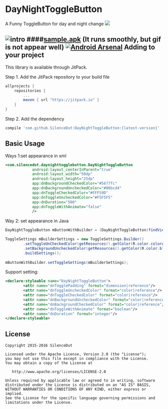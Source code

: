 # DayNightToggleButton

A Funny ToggleButton for day and night change
[![](https://jitpack.io/v/SilenceDut/DayNightToggleButton.svg)](https://jitpack.io/#SilenceDut/DayNightToggleButton)

![intro](media/day_night_toggle_button.gif)
####[sample.apk](https://github.com/SilenceDut/DayNightToggleButton/blob/master/apk/day_night_togglebutton.apk?raw=true) 
(It runs smoothly, but gif is not appear well)
[![Android Arsenal](https://img.shields.io/badge/Android%20Arsenal-DayNightToggleButton-green.svg?style=true)](https://android-arsenal.com/details/1/4053)
Adding to your project
----------------------
This library is available through JitPack.

Step 1. Add the JitPack repository to your build file

```groovy
allprojects {
    repositories {
        ...
        maven { url "https://jitpack.io" }
    }
}
```

Step 2. Add the dependency

```groovy
compile 'com.github.SilenceDut:DayNightToggleButton:{latest-version}'
```

Basic Usage
-------------------
 Ways 1:set appearance in xml 

```xml
<com.silencedut.daynighttogglebutton.DayNightToggleButton
            android:layout_centerInParent="true"
            android:layout_width="50dp"
            android:layout_height="25dp"
            app:dnBackgroundCheckedColor="#5677fc"
            app:dnBackgroundUncheckedColor="#00bcd4"
            app:dnToggleCheckedColor="#FFF59D"
            app:dnToggleUncheckedColor="#F5F5F5"
            app:dnDuration="500"
            app:dnToggleWithAnimate="false"
            />
```

Way 2: set appearance in Java  

```java
DayNightToggleButton mButtonWithBuilder = (DayNightToggleButton)findViewById(R.id.day_night_with_builder);

ToggleSettings mBuilderSettings = new ToggleSettings.Builder()
        .setToggleUnCheckedColor(getResources().getColor(R.color.colorAccent))
        .setBackgroundUncheckedColor(getResources().getColor(R.color.blue500))
        .buildSettings();
        
mButtonWithBuilder.setToggleSettings(mBuilderSettings);
```

Support setting:
```xml
<declare-styleable name="DayNightToggleButton">
        <attr name="dnTogglePadding" format="dimension|reference"/>
        <attr name="dnToggleUncheckedColor" format="color|reference"/>
        <attr name="dnToggleCheckedColor" format="color|reference"/>
        <attr name="dnBackgroundUncheckedColor" format="color|reference"/>
        <attr name="dnBackgroundCheckedColor" format="color|reference"/>
        <attr name="dnToggleWithAnimate" format="boolean"/>
        <attr name="dnDuration" format="integer"/>
</declare-styleable>

```

License
-------

    Copyright 2015-2016 SilenceDut

    Licensed under the Apache License, Version 2.0 (the "License");
    you may not use this file except in compliance with the License.
    You may obtain a copy of the License at

       http://www.apache.org/licenses/LICENSE-2.0

    Unless required by applicable law or agreed to in writing, software
    distributed under the License is distributed on an "AS IS" BASIS,
    WITHOUT WARRANTIES OR CONDITIONS OF ANY KIND, either express or implied.
    See the License for the specific language governing permissions and
    limitations under the License.